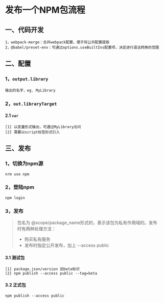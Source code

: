 # 发布一个NPM包流程
## 一、代码开发
```
1，webpack-merge：合并webpack配置，便于将公共配置提取
2，@babel/preset-env：可通过options.useBuiltIns配置项，决定进行语法转换的范围
```
## 二、配置
### 1，```output.library```
```
输出的名字，eg. MyLibrary
```
### 2，```out.libraryTarget```
#### 2.1 ```var```
```
[1] 以变量形式输出，可通过MyLibrary访问
[2] 需要以script标签形式引入
```
## 三、发布
### 1，切换为npm源
```
nrm use npm
```
### 2，登陆npm
```
npm login
```
### 3，发布
> 包名为 @scope/package_name形式的，表示该包为私有作用域的。发布时有两种处理方法：
> - 购买私有服务
> - 发布时指定公开发布，加上 --access public
#### 3.1 测试包
```
[1] package.json/version 加beta标识
[2] npm publish --access public --tag=beta
```
#### 3.2 正式包
```
npm publish --access public
```